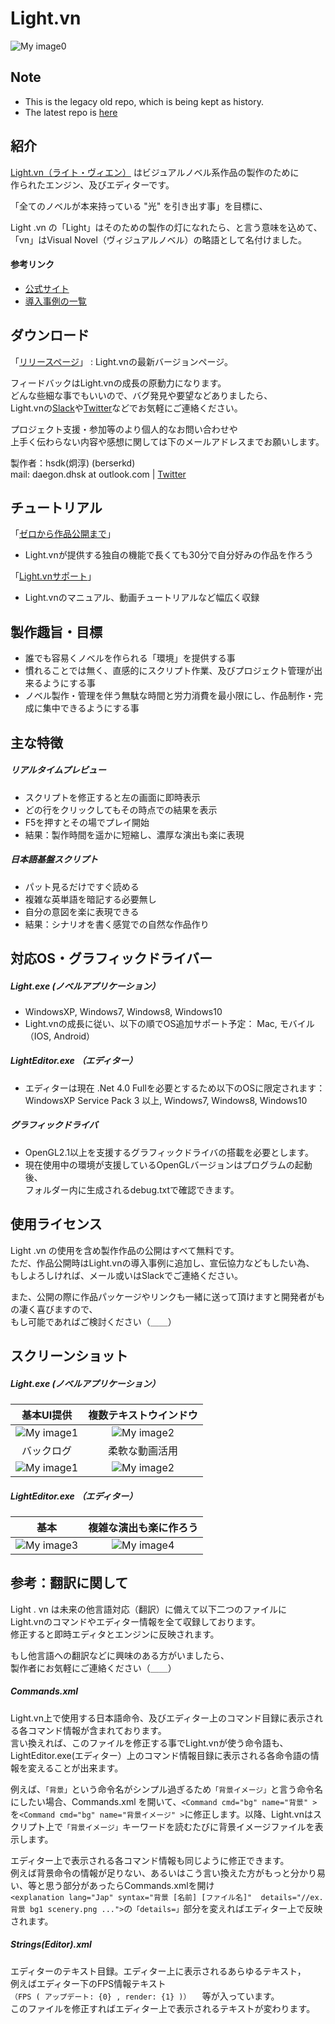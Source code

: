 ﻿Light.vn
========
  
![My image0](https://raw.github.com/hsdk123/Light.vn/master/screenshots/light_ss_171004_00.png)    

## Note

- This is the legacy old repo, which is being kept as history.
- The latest repo is [here](https://github.com/SoulEngineProject/Light.vn)

## 紹介

[Light.vn（ライト・ヴィエン）](http://lightvn.net) はビジュアルノベル系作品の製作のために  
作られたエンジン、及びエディターです。  
    
  「全てのノベルが本来持っている "光" を引き出す事」を目標に、  

  Light .vn の「Light」はそのための製作の灯になれたら、と言う意味を込めて、  
 「vn」はVisual Novel（ヴィジュアルノベル）の略語として名付けました。

#### 参考リンク
* [公式サイト](http://lightvn.net)
* [導入事例の一覧](https://docs.google.com/document/d/136RDiACVN4JpYQpD6NCi824CJlblKLunuzmQFofIhXE/edit?usp=sharing)

## ダウンロード

「[リリースページ](https://github.com/hsdk123/Light.vn/releases)」 : Light.vnの最新バージョンページ。  
  
フィードバックはLight.vnの成長の原動力になります。   
どんな些細な事でもいいので、バグ発見や要望などありましたら、  
Light.vnの[Slack](lightvn-invite.herokuapp.com)や[Twitter](http://www.twitter.com/daegon137)などでお気軽にご連絡ください。
  
プロジェクト支援・参加等のより個人的なお問い合わせや  
上手く伝わらない内容や感想に関しては下のメールアドレスまでお願いします。  

製作者：hsdk(炯淳) (berserkd)  
mail: daegon.dhsk at outlook.com | [Twitter](http://www.twitter.com/daegon137)

## チュートリアル

「[ゼロから作品公開まで](http://lightvn.net/roadmap/)」
* Light.vnが提供する独自の機能で長くても30分で自分好みの作品を作ろう

「[Light.vnサポート](http://lightvn.net/support/)」
* Light.vnのマニュアル、動画チュートリアルなど幅広く収録


## 製作趣旨・目標

* 誰でも容易くノベルを作られる「環境」を提供する事
* 慣れることでは無く、直感的にスクリプト作業、及びプロジェクト管理が出来るようにする事  
* ノベル製作・管理を伴う無駄な時間と労力消費を最小限にし、作品制作・完成に集中できるようにする事  

## 主な特徴

##### リアルタイムプレビュー

* スクリプトを修正すると左の画面に即時表示
* どの行をクリックしてもその時点での結果を表示
* F5を押すとその場でプレイ開始
* 結果：製作時間を遥かに短縮し、濃厚な演出も楽に表現

##### 日本語基盤スクリプト

* パット見るだけですぐ読める
* 複雑な英単語を暗記する必要無し
* 自分の意図を楽に表現できる
* 結果：シナリオを書く感覚での自然な作品作り
  
## 対応OS・グラフィックドライバー  
  
##### Light.exe (ノベルアプリケーション）  

* WindowsXP, Windows7, Windows8, Windows10  
* Light.vnの成長に従い、以下の順でOS追加サポート予定：  Mac, モバイル（IOS, Android）

##### LightEditor.exe （エディター）
  
* エディターは現在 .Net 4.0 Fullを必要とするため以下のOSに限定されます：  
WindowsXP Service Pack 3 以上, Windows7, Windows8, Windows10

##### グラフィックドライバ
  
* OpenGL2.1以上を支援するグラフィックドライバの搭載を必要とします。         
* 現在使用中の環境が支援しているOpenGLバージョンはプログラムの起動後、  
フォルダー内に生成されるdebug.txtで確認できます。  
  
## 使用ライセンス    
  
Light  .vn の使用を含め製作作品の公開はすべて無料です。  
ただ、作品公開時はLight.vnの導入事例に追加し、宣伝協力などもしたい為、  
もしよろしければ、メール或いはSlackでご連絡ください。  
 
また、公開の際に作品パッケージやリンクも一緒に送って頂けますと開発者がもの凄く喜びますので、  
もし可能であればご検討ください（＿＿）
  
## スクリーンショット  
  
##### Light.exe (ノベルアプリケーション）
基本UI提供           |  複数テキストウインドウ
:-------------------------:|:-------------------------:
![My image1](https://raw.github.com/hsdk123/Light.vn/master/screenshots/light_ss_171004_05.png)   |   ![My image2](https://raw.github.com/hsdk123/Light.vn/master/screenshots/light_ss_171004_02.png)
バックログ |  柔軟な動画活用
![My image1](https://raw.github.com/hsdk123/Light.vn/master/screenshots/light_ss_171004_01.png)   |   ![My image2](https://raw.github.com/hsdk123/Light.vn/master/screenshots/light_ss_171004_06.png)

  
##### LightEditor.exe （エディター）  

基本           |  複雑な演出も楽に作ろう
:-------------------------:|:-------------------------:
![My image3](https://raw.github.com/hsdk123/Light.vn/master/screenshots/light_ss_171004_03.png) | ![My image4](https://raw.github.com/hsdk123/Light.vn/master/screenshots/light_ss_171004_04.png)

## 参考：翻訳に関して
  
Light . vn は未来の他言語対応（翻訳）に備えて以下二つのファイルに  
Light.vnのコマンドやエディター情報を全て収録しております。  
修正すると即時エディタとエンジンに反映されます。

もし他言語への翻訳などに興味のある方がいましたら、  
製作者にお気軽にご連絡ください（＿＿）
   

##### Commands.xml  
  
  Light.vn上で使用する日本語命令、及びエディター上のコマンド目録に表示される各コマンド情報が含まれております。  
  言い換えれば、このファイルを修正する事でLight.vnが使う命令語も、LightEditor.exe(エディター）上のコマンド情報目録に表示される各命令語の情報を変えることが出来ます。  
  
  例えば、`「背景」`という命令名がシンプル過ぎるため`「背景イメージ」`と言う命令名にしたい場合、Commands.xml を開いて、` <Command cmd="bg" name="背景" > `を` <Command cmd="bg" name="背景イメージ" > `に修正します。以降、Light.vnはスクリプト上で`「背景イメージ」`キーワードを読むたびに背景イメージファイルを表示します。  
  
  エディター上で表示される各コマンド情報も同じように修正できます。  
  例えば背景命令の情報が足りない、あるいはこう言い換えた方がもっと分かり易い、等と思う部分があったらCommands.xmlを開け   
  `<explanation lang="Jap" syntax="背景 [名前] [ファイル名]" 
                 details="//ex. 背景 bg1 scenery.png ...">`の`「details=」`部分を変えればエディター上で反映されます。

##### Strings(Editor).xml  
  
  エディターのテキスト目録。エディター上に表示されるあらゆるテキスト，  
例えばエディター下のFPS情報テキスト  
   `（FPS ( アップデート: {0} , render: {1} )）  `
等が入っています。  
  このファイルを修正すればエディター上で表示されるテキストが変わります。 
